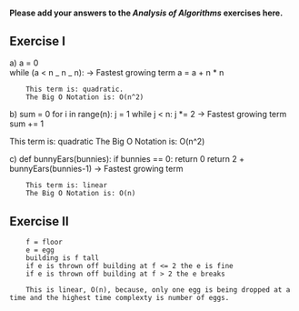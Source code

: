 #### Please add your answers to the **_Analysis of Algorithms_** exercises here.

## Exercise I

a)
a = 0  
 while (a < n _ n _ n): -> Fastest growing term
a = a + n \* n

        This term is: quadratic.
        The Big O Notation is: O(n^2)

b)
sum = 0
for i in range(n):
j = 1
while j < n:
j \*= 2 -> Fastest growing term
sum += 1
  
 This term is: quadratic
The Big O Notation is: O(n^2)

c)
def bunnyEars(bunnies):
if bunnies == 0:
return 0
return 2 + bunnyEars(bunnies-1) -> Fastest growing term

        This term is: linear
        The Big O Notation is: O(n)

## Exercise II

        f = floor
        e = egg
        building is f tall
        if e is thrown off building at f <= 2 the e is fine
        if e is thrown off building at f > 2 the e breaks

        This is linear, O(n), because, only one egg is being dropped at a time and the highest time complexty is number of eggs.
